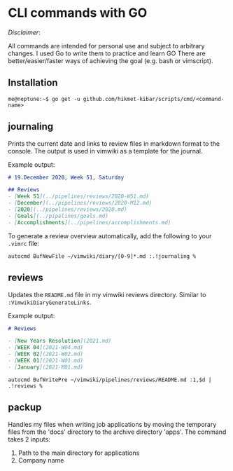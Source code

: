 # CLI commands with GO
*Disclaimer*:

All commands are intended for personal use and subject to arbitrary
changes.  I used Go to write them to practice and learn GO There are
better/easier/faster ways of achieving the goal (e.g. bash or
vimscript).

## Installation
```console
me@neptune:~$ go get -u github.com/hikmet-kibar/scripts/cmd/<command-name>
```

## journaling
Prints the current date and links to review files in markdown format to
the console. The output is used in vimwiki as a template for the
journal.

Example output:
```markdown
# 19.December 2020, Week 51, Saturday

## Reviews
- [Week 51](../pipelines/reviews/2020-W51.md)
- [December](../pipelines/reviews/2020-M12.md)
- [2020](../pipelines/reviews/2020.md)
- [Goals](../pipelines/goals.md)
- [Accomplishments](../pipelines/accomplishments.md)
```

To generate a review overview automatically, add the following to your
`.vimrc` file:
```vim
autocmd BufNewFile ~/vimwiki/diary/[0-9]*.md :.!journaling %
```

## reviews
Updates the `README.md` file in my vimwiki reviews directory.
Similar to `:VimwikiDiaryGenerateLinks`.

Example output:
```markdown
# Reviews

- [New Years Resolution](2021.md)
- [WEEK 04](2021-W04.md)
- [WEEK 02](2021-W02.md)
- [WEEK 01](2021-W01.md)
- [January](2021-M01.md)
```


```vim
autocmd BufWritePre ~/vimwiki/pipelines/reviews/README.md :1,$d | .!reviews %
```

## packup
Handles my files when writing job applications by moving the temporary
files from the 'docs' directory to the archive directory 'apps'.
The command takes 2 inputs:
1. Path to the main directory for applications
2. Company name

